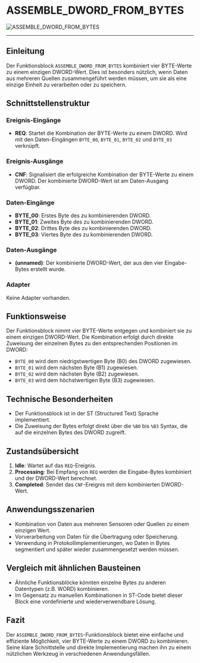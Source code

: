 # ASSEMBLE_DWORD_FROM_BYTES

![ASSEMBLE_DWORD_FROM_BYTES](https://github.com/user-attachments/assets/818dd9ca-040d-43e5-a631-b8206ec1ed5d)

* * * * * * * * * *
## Einleitung
Der Funktionsblock `ASSEMBLE_DWORD_FROM_BYTES` kombiniert vier BYTE-Werte zu einem einzigen DWORD-Wert. Dies ist besonders nützlich, wenn Daten aus mehreren Quellen zusammengeführt werden müssen, um sie als eine einzige Einheit zu verarbeiten oder zu speichern.

## Schnittstellenstruktur

### **Ereignis-Eingänge**
- **REQ**: Startet die Kombination der BYTE-Werte zu einem DWORD. Wird mit den Daten-Eingängen `BYTE_00`, `BYTE_01`, `BYTE_02` und `BYTE_03` verknüpft.

### **Ereignis-Ausgänge**
- **CNF**: Signalisiert die erfolgreiche Kombination der BYTE-Werte zu einem DWORD. Der kombinierte DWORD-Wert ist am Daten-Ausgang verfügbar.

### **Daten-Eingänge**
- **BYTE_00**: Erstes Byte des zu kombinierenden DWORD.
- **BYTE_01**: Zweites Byte des zu kombinierenden DWORD.
- **BYTE_02**: Drittes Byte des zu kombinierenden DWORD.
- **BYTE_03**: Viertes Byte des zu kombinierenden DWORD.

### **Daten-Ausgänge**
- **(unnamed)**: Der kombinierte DWORD-Wert, der aus den vier Eingabe-Bytes erstellt wurde.

### **Adapter**
Keine Adapter vorhanden.

## Funktionsweise
Der Funktionsblock nimmt vier BYTE-Werte entgegen und kombiniert sie zu einem einzigen DWORD-Wert. Die Kombination erfolgt durch direkte Zuweisung der einzelnen Bytes zu den entsprechenden Positionen im DWORD:
- `BYTE_00` wird dem niedrigstwertigen Byte (B0) des DWORD zugewiesen.
- `BYTE_01` wird dem nächsten Byte (B1) zugewiesen.
- `BYTE_02` wird dem nächsten Byte (B2) zugewiesen.
- `BYTE_03` wird dem höchstwertigen Byte (B3) zugewiesen.

## Technische Besonderheiten
- Der Funktionsblock ist in der ST (Structured Text) Sprache implementiert.
- Die Zuweisung der Bytes erfolgt direkt über die `%B0` bis `%B3` Syntax, die auf die einzelnen Bytes des DWORD zugreift.

## Zustandsübersicht
1. **Idle**: Wartet auf das `REQ`-Ereignis.
2. **Processing**: Bei Empfang von `REQ` werden die Eingabe-Bytes kombiniert und der DWORD-Wert berechnet.
3. **Completed**: Sendet das `CNF`-Ereignis mit dem kombinierten DWORD-Wert.

## Anwendungsszenarien
- Kombination von Daten aus mehreren Sensoren oder Quellen zu einem einzigen Wert.
- Vorverarbeitung von Daten für die Übertragung oder Speicherung.
- Verwendung in Protokollimplementierungen, wo Daten in Bytes segmentiert und später wieder zusammengesetzt werden müssen.

## Vergleich mit ähnlichen Bausteinen
- Ähnliche Funktionsblöcke könnten einzelne Bytes zu anderen Datentypen (z.B. WORD) kombinieren.
- Im Gegensatz zu manuellen Kombinationen in ST-Code bietet dieser Block eine vordefinierte und wiederverwendbare Lösung.

## Fazit
Der `ASSEMBLE_DWORD_FROM_BYTES`-Funktionsblock bietet eine einfache und effiziente Möglichkeit, vier BYTE-Werte zu einem DWORD zu kombinieren. Seine klare Schnittstelle und direkte Implementierung machen ihn zu einem nützlichen Werkzeug in verschiedenen Anwendungsfällen.
